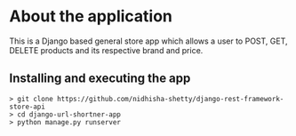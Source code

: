 # About the application
This is a Django based general store app which allows a user to POST, GET, DELETE products and its respective brand and price.

## Installing and executing the app
```
> git clone https://github.com/nidhisha-shetty/django-rest-framework-store-api
> cd django-url-shortner-app
> python manage.py runserver
```
